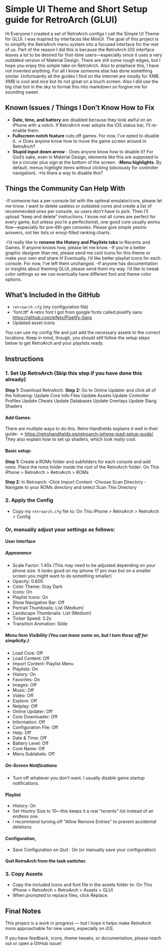 # Simple UI Theme and Short Setup guide for RetroArch (GLUI)
Hi Everyone
I created a set of RetroArch configs I call the Simple UI Theme for GLUI. I was inspired by interfaces like MiniUI.
The goal of this project is to simplify the RetroArch menu system into a focused interface for the rest of us. Part of the reason I did this is because the RetroArch iOS interface leaves a lot to be desired for first-time users—especially since it uses a very outdated version of Material Design.
There are still some rough edges, but I hope you enjoy this simple take on RetroArch. Also to prephace this, I have not invented anything. For all I know someone else has done something similar. Unfortuantly all the guides I find on the internet are mostly for XMB. XMB is cool and nice but its not great on a touch screen. Also I did use the big chat bot in the sky to format this into markdown so forgive me for sounding sweet. 

## Known Issues / Things I Don’t Know How to Fix

- **Date, time, and battery** are disabled because they look awful on an iPhone with a notch. If RetroArch ever adopts the iOS status bar, I’ll re-enable them.
- **Fullscreen notch feature** cuts off games. For now, I’ve opted to disable it.
→ Does anyone know how to move the game screen around in RetroArch?
- **Stupid input down arrow** - Does anyone know how to disable it? For God’s sake, even in Material Design, elements like this are supposed to be a circular plus sign at the bottom of the screen.
-**Menu highlights**. By default, menus highlight items without clicking (obviously for controller navigation).
→Is there a way to disable this?

## Things the Community Can Help With
-If someone has a per-console list with the optimal emulator/core, please let me know. I want to delete useless or outdated cores and create a list of recommended ones per console, so users don’t have to pick. Then I’ll upload “keep and delete” instructions.
I know not all cores are perfect for every game, but unless you’re a perfectionist, one good core usually works fine—especially for pre–6th gen consoles.
Please give simple yes/no answers, not tier lists or emoji-filled ranking charts.

-I’d really like to **rename the History and Playlists tabs** to Recents and Games. If anyone knows how, please let me know.
-If you’re a better graphic designer than me, please send me cool icons for this theme or make your own and share it! Eventually, I’d like better playlist icons for each console. For now, I’ve left them unchanged.
-If anyone has documentation or insights about theming GLUI, please send them my way. I’d like to tweak color settings so we can eventually have different font and theme color options.


## What’s Included in the GitHub

- `retroarch.cfg` (my configuration file)  
- 'font.ttf' A retro font I got from google fonts called pixelify sans https://github.com/eifetx/Pixelify-Sans
- Updated asset icons
  
You can use my config file and just add the necessary assets to the correct locations. Keep in mind, though, you should still follow the setup steps below to get RetroArch and your playlists ready.

## Instructions
### 1. Set Up RetroArch (Skip this step if you have done this already)
**Step 1:** Download RetroArch.
**Step 2:** Go to Online Updater and click all of the following:
Update Core Info Files
Update Assets
Update Controller Profiles
Update Cheats
Update Databases
Update Overlays
Update Slang Shaders

#### Add Games:
There are multiple ways to do this. Retro Handhelds explains it well in their guide:
→ https://retrohandhelds.gg/retroarch-iphone-ipad-setup-guide/
They also explain how to set up shaders, which look really cool.

#### Basic setup:
**Step 1:** Create a ROMs folder and subfolders for each console and add roms. Place the roms folder inside the root of the RetroArch folder:  On This iPhone > RetroArch > RetroArch > ROMs

**Step 2:** In Retroarch 
-Click Import Content
-Choose Scan Directory
-Navigate to your ROMs directory and select Scan This Directory

### 2. Apply the Config
- Copy my `retroarch.cfg` file to:
On This iPhone > RetroArch > RetroArch > Config

### Or, manually adjust your settings as follows:

#### User Interface
##### Appearance
- Scale Factor: 1.40x (This may need to be adjusted depending on your phone size. It looks good on my iphone 17 pro max but on a smaller screen you might want to do something smaller)
- Opacity: 0.800
- Color Theme: Gray Dark
- Icons: On
- Playlist Icons: On
- Show Navigation Bar: Off
- Portrait Thumbnails: List (Medium)
- Landscape Thumbnails: List (Medium)
- Ticker Speed: 3.2x
- Transition Animation: Slide
  
##### Menu Item Visibility (You can leave some on, but I turn these off for simplicity.)
- Load Core: Off
- Load Content: Off
- Import Content: Playlist Menu
- Playlists: On
- History: On
- Favorites: On
- Images: Off
- Music: Off
- Video: Off
- Explore: Off
- Netplay: Off
- Online Updater: Off
- Core Downloader: Off
- Information: Off
- Configuration File: Off
- Help: Off
- Date & Time: Off
- Battery Level: Off
- Core Name: Off
- Menu Sublabels: Off
  
##### On-Screen Notifications
- Turn off whatever you don’t want. I usually disable game startup notifications.

#### Playlist 
- History: On
- Set Hisotry Size to 10—this keeps it a real “recents” list instead of an endless one.
- I recommend turning off "Allow Remove Entries" to prevent accidental deletions.
  
#### Configuration,  
- Save Configuration on Quit : On (or manually save your configuration)
#### Quit RetroArch from the task switcher.
### 3. Copy Assets
- Copy the included icons and font file in the assets folder to:
On This iPhone > RetroArch > RetroArch > Assets > GLUI
- When prompted to replace files, click Replace.


## Final Notes

This project is a work in progress — but I hope it helps make RetroArch more approachable for new users, especially on iOS.  

If you have feedback, icons, theme tweaks, or documentation, please reach out or open a GitHub issue!  
